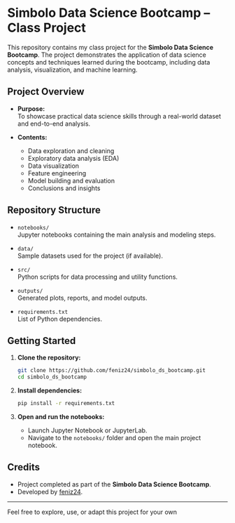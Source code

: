 # Simbolo Data Science Bootcamp – Class Project

This repository contains my class project for the **Simbolo Data Science Bootcamp**. The project demonstrates the application of data science concepts and techniques learned during the bootcamp, including data analysis, visualization, and machine learning.

## Project Overview

- **Purpose:**  
  To showcase practical data science skills through a real-world dataset and end-to-end analysis.

- **Contents:**  
  - Data exploration and cleaning  
  - Exploratory data analysis (EDA)  
  - Data visualization  
  - Feature engineering  
  - Model building and evaluation  
  - Conclusions and insights

## Repository Structure

- `notebooks/`  
  Jupyter notebooks containing the main analysis and modeling steps.

- `data/`  
  Sample datasets used for the project (if available).

- `src/`  
  Python scripts for data processing and utility functions.

- `outputs/`  
  Generated plots, reports, and model outputs.

- `requirements.txt`  
  List of Python dependencies.

## Getting Started

1. **Clone the repository:**
    ```sh
    git clone https://github.com/feniz24/simbolo_ds_bootcamp.git
    cd simbolo_ds_bootcamp
    ```

2. **Install dependencies:**
    ```sh
    pip install -r requirements.txt
    ```

3. **Open and run the notebooks:**
    - Launch Jupyter Notebook or JupyterLab.
    - Navigate to the `notebooks/` folder and open the main project notebook.

## Credits

- Project completed as part of the **Simbolo Data Science Bootcamp**.
- Developed by [feniz24](https://github.com/feniz24).

---

Feel free to explore, use, or adapt this project for your own
